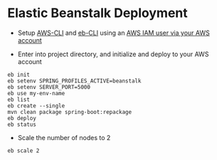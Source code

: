 # Elastic Beanstalk Deployment

- Setup [AWS-CLI](https://docs.aws.amazon.com/cli/latest/userguide/getting-started-install.html) and [eb-CLI](https://docs.aws.amazon.com/elasticbeanstalk/latest/dg/eb-cli3-install.html) using an [AWS IAM user via your AWS account](https://us-east-1.console.aws.amazon.com/iamv2/home?region=us-east-1#/users)

- Enter into project directory, and initialize and deploy to your AWS account

```
eb init
eb setenv SPRING_PROFILES_ACTIVE=beanstalk
eb setenv SERVER_PORT=5000
eb use my-env-name
eb list
eb create --single
mvn clean package spring-boot:repackage
eb deploy
eb status
```
- Scale the number of nodes to 2

```
eb scale 2
```